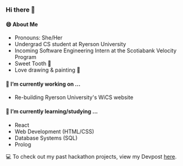 ### Hi there 👋

#### 😄 About Me
- Pronouns: She/Her 
- Undergrad CS student at Ryerson University
- Incoming Software Engineering Intern at the Scotiabank Velocity Program 
- Sweet Tooth :cake:
- Love drawing & painting 🎨

#### 🔭 I’m currently working on ...
- Re-building Ryerson University's WiCS website

#### 🌱 I’m currently learning/studying ...
- React 
- Web Development (HTML/CSS)
- Database Systems (SQL)
- Prolog

:computer: To check out my past hackathon projects, view my Devpost [here](https://devpost.com/nikadariani?ref_content=user-portfolio&ref_feature=portfolio&ref_medium=global-nav). 

<!--
**nikadari/nikadari** is a ✨ _special_ ✨ repository because its `README.md` (this file) appears on your GitHub profile.

Here are some ideas to get you started:

- 🔭 I’m currently working on ...
- 🌱 I’m currently learning ...
- 👯 I’m looking to collaborate on ...
- 🤔 I’m looking for help with ...
- 💬 Ask me about ...
- 📫 How to reach me: ...
- 😄 Pronouns: ...
- ⚡ Fun fact: ...
-->
